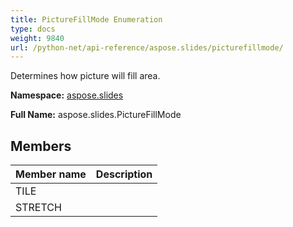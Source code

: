 ```yaml
---
title: PictureFillMode Enumeration
type: docs
weight: 9840
url: /python-net/api-reference/aspose.slides/picturefillmode/
---
```


Determines how picture will fill area.

**Namespace:** [aspose.slides](/slides/python-net/api-reference/aspose.slides/)

**Full Name:** aspose.slides.PictureFillMode



## **Members**
|**Member name**|**Description**|
| :- | :- |
|TILE||
|STRETCH||
